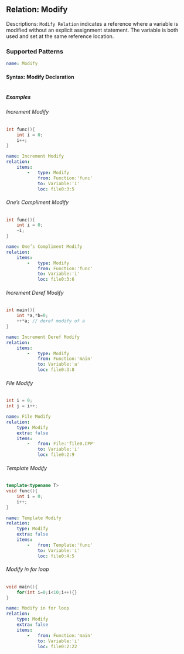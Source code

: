 ## Relation: Modify
Descriptions: `Modify Relation` indicates a reference where a variable is modified without an explicit assignment statement. The variable is both used and set at the same reference location.

### Supported Patterns
```yaml
name: Modify
```

#### Syntax: Modify Declaration
```text

```

##### Examples

######  Increment Modify
```CPP
int func(){
    int i = 0;
    i++;
}
```

```yaml
name: Increment Modify
relation:
    items:
        -   type: Modify
            from: Function:'func'
            to: Variable:'i'
            loc: file0:3:5
```

######  One’s Compliment Modify
```CPP
int func(){
    int i = 0;
    ~i;
}
```

```yaml
name: One’s Compliment Modify
relation:
    items:
        -   type: Modify
            from: Function:'func'
            to: Variable:'i'
            loc: file0:3:6
```


######  Increment Deref Modify
```CPP
int main(){
    int *a,*b=0;
    ++*a; // deref modify of a
}
```

```yaml
name: Increment Deref Modify
relation:
    items:
        -   type: Modify
            from: Function:'main'
            to: Variable:'a'
            loc: file0:3:8
```

######  File Modify
```CPP
int i = 0;
int j = i++;
```

```yaml
name: File Modify
relation:
    type: Modify
    extra: false
    items:
        -   from: File:'file0.CPP'
            to: Variable:'i'
            loc: file0:2:9
```

######  Template Modify
```CPP
template<typename T>
void func(){
    int i = 0;
    i++;
}
```

```yaml
name: Template Modify
relation:
    type: Modify
    extra: false
    items:
        -   from: Template:'func'
            to: Variable:'i'
            loc: file0:4:5
```


######  Modify in for loop
```CPP
void main(){
    for(int i=0;i<10;i++){}
}
```

```yaml
name: Modify in for loop
relation:
    type: Modify
    extra: false
    items:
        -   from: Function:'main'
            to: Variable:'i'
            loc: file0:2:22
```
